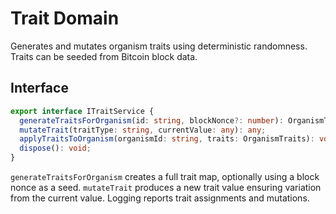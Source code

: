 # Trait Domain

Generates and mutates organism traits using deterministic randomness. Traits can be seeded from Bitcoin block data.

## Interface
```ts
export interface ITraitService {
  generateTraitsForOrganism(id: string, blockNonce?: number): OrganismTraits;
  mutateTrait(traitType: string, currentValue: any): any;
  applyTraitsToOrganism(organismId: string, traits: OrganismTraits): void;
  dispose(): void;
}
```

`generateTraitsForOrganism` creates a full trait map, optionally using a block nonce as a seed. `mutateTrait` produces a new trait value ensuring variation from the current value. Logging reports trait assignments and mutations.
